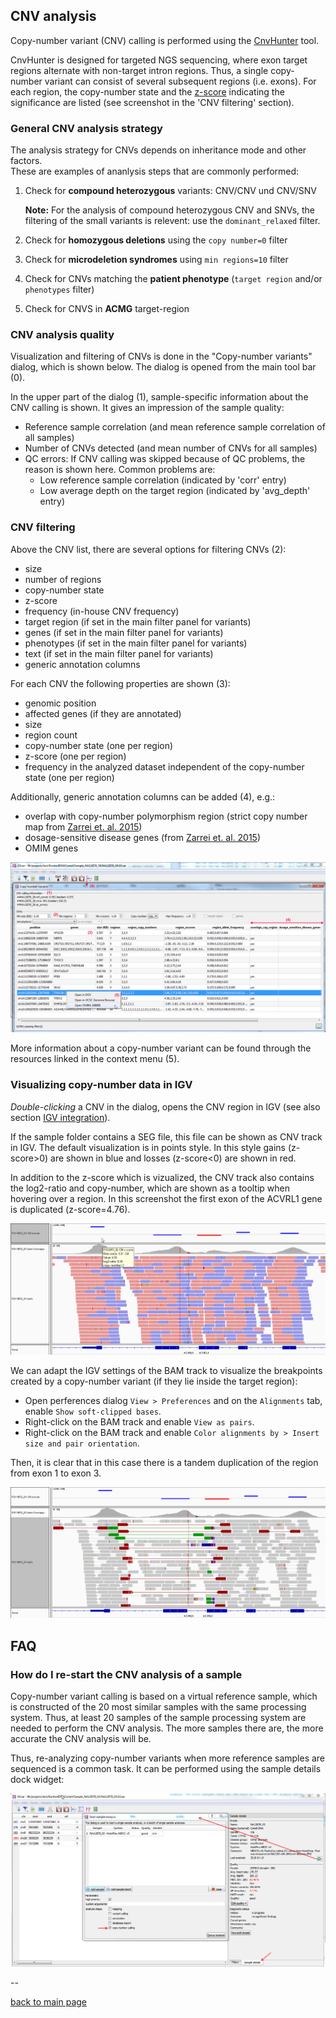 ## CNV analysis

Copy-number variant (CNV) calling is performed using the [CnvHunter](https://github.com/imgag/ngs-bits/) tool.

CnvHunter is designed for targeted NGS sequencing, where exon target regions alternate with non-target intron regions. Thus, a single copy-number variant can consist of several subsequent regions (i.e. exons). For each region, the copy-number state and the [z-score](https://en.wikipedia.org/wiki/Standard_score) indicating the significance are listed (see screenshot in the 'CNV filtering' section).

### General CNV analysis strategy

The analysis strategy for CNVs depends on inheritance mode and other factors.  
These are examples of ananlysis steps that are commonly performed:

1. Check for **compound heterozygous** variants: CNV/CNV und CNV/SNV
	
	**Note:** For the analysis of compound heterozygous CNV and SNVs, the filtering of the small variants is relevent: use the `dominant_relaxed` filter.

1. Check for **homozygous deletions** using the `copy number=0` filter
1. Check for **microdeletion syndromes** using `min regions=10` filter
1. Check for CNVs matching the **patient phenotype** (`target region` and/or `phenotypes` filter)
1. Check for CNVS in **ACMG** target-region

### CNV analysis quality

Visualization and filtering of CNVs is done in the "Copy-number variants" dialog, which is shown below.
The dialog is opened from the main tool bar (0). 

In the upper part of the dialog (1), sample-specific information about the CNV calling is shown. It gives an impression  of the sample quality:

* Reference sample correlation (and mean reference sample correlation of all samples)
* Number of CNVs detected (and mean number of CNVs for all samples)
* QC errors: If CNV calling was skipped because of QC problems, the reason is shown here. Common problems are:
	* Low reference sample correlation (indicated by 'corr' entry)
	* Low average depth on the target region (indicated by 'avg_depth' entry)

### CNV filtering

Above the CNV list, there are several options for filtering CNVs (2):

* size
* number of regions
* copy-number state
* z-score
* frequency (in-house CNV frequency) 
* target region (if set in the main filter panel for variants)
* genes (if set in the main filter panel for variants)
* phenotypes (if set in the main filter panel for variants)
* text (if set in the main filter panel for variants)
* generic annotation columns

For each CNV the following properties are shown (3):

* genomic position
* affected genes (if they are annotated)
* size
* region count
* copy-number state (one per region)
* z-score (one per region)
* frequency in the analyzed dataset independent of the copy-number state (one per region)

Additionally, generic annotation columns can be added (4), e.g.:

* overlap with copy-number polymorphism region (strict copy number map from [Zarrei et. al. 2015](http://www.nature.com/nrg/journal/v16/n3/abs/nrg3871.html))
* dosage-sensitive disease genes (from [Zarrei et. al. 2015](http://www.nature.com/nrg/journal/v16/n3/abs/nrg3871.html))
* OMIM genes

![alt text](cnv_filtering.png)

More information about a copy-number variant can be found through the resources linked in the context menu (5). 


### Visualizing copy-number data in IGV

*Double-clicking* a CNV in the dialog, opens the CNV region in IGV (see also section [IGV integration](igv_integration.md)).

If the sample folder contains a SEG file, this file can be shown as CNV track in IGV. The default visualization is in points style. In this style gains (z-score>0) are shown in blue and losses (z-score<0) are shown in red.

In addition to the z-score which is vizualized, the CNV track also contains the log2-ratio and copy-number, which are shown as a tooltip when hovering over a region. In this screenshot the first exon of the ACVRL1 gene is duplicated (z-score=4.76).


![alt text](cnv_visualization.png)

We can adapt the IGV settings of the BAM track to visualize the breakpoints created by a copy-number variant (if they lie inside the target region):

* Open perferences dialog `View > Preferences` and on the `Alignments` tab, enable `Show soft-clipped bases`.
* Right-click on the BAM track and enable `View as pairs`.
* Right-click on the BAM track and enable `Color alignments by > Insert size and pair orientation`. 

Then, it is clear that in this case there is a tandem duplication of the region from exon 1 to exon 3.

![alt text](cnv_visualization2.png)

## FAQ

### How do I re-start the CNV analysis of a sample

Copy-number variant calling is based on a virtual reference sample, which is constructed of the 20 most similar samples with the same processing system. Thus, at least 20 samples of the sample processing system are needed to perform the CNV analysis. The more samples there are, the more accurate the CNV analysis will be.

Thus, re-analyzing copy-number variants when more reference samples are sequenced is a common task. It can be performed using the sample details dock widget:

![alt text](cnv_reanalyze.png)

--

[back to main page](index.md)























